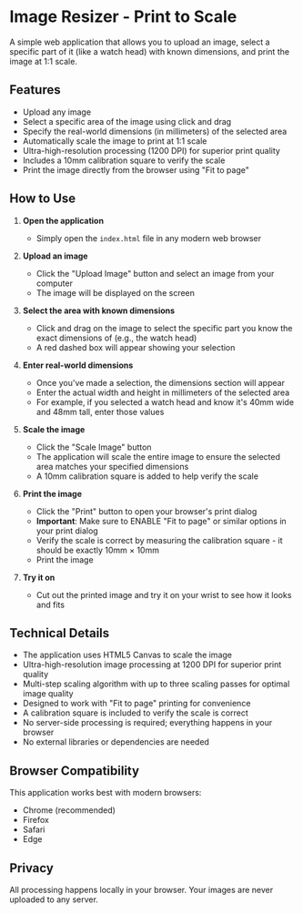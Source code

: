 # Image Resizer - Print to Scale

A simple web application that allows you to upload an image, select a specific part of it (like a watch head) with known dimensions, and print the image at 1:1 scale.

## Features

- Upload any image
- Select a specific area of the image using click and drag
- Specify the real-world dimensions (in millimeters) of the selected area
- Automatically scale the image to print at 1:1 scale
- Ultra-high-resolution processing (1200 DPI) for superior print quality
- Includes a 10mm calibration square to verify the scale
- Print the image directly from the browser using "Fit to page"

## How to Use

1. **Open the application**

   - Simply open the `index.html` file in any modern web browser

2. **Upload an image**

   - Click the "Upload Image" button and select an image from your computer
   - The image will be displayed on the screen

3. **Select the area with known dimensions**

   - Click and drag on the image to select the specific part you know the exact dimensions of (e.g., the watch head)
   - A red dashed box will appear showing your selection

4. **Enter real-world dimensions**

   - Once you've made a selection, the dimensions section will appear
   - Enter the actual width and height in millimeters of the selected area
   - For example, if you selected a watch head and know it's 40mm wide and 48mm tall, enter those values

5. **Scale the image**

   - Click the "Scale Image" button
   - The application will scale the entire image to ensure the selected area matches your specified dimensions
   - A 10mm calibration square is added to help verify the scale

6. **Print the image**

   - Click the "Print" button to open your browser's print dialog
   - **Important**: Make sure to ENABLE "Fit to page" or similar options in your print dialog
   - Verify the scale is correct by measuring the calibration square - it should be exactly 10mm × 10mm
   - Print the image

7. **Try it on**
   - Cut out the printed image and try it on your wrist to see how it looks and fits

## Technical Details

- The application uses HTML5 Canvas to scale the image
- Ultra-high-resolution image processing at 1200 DPI for superior print quality
- Multi-step scaling algorithm with up to three scaling passes for optimal image quality
- Designed to work with "Fit to page" printing for convenience
- A calibration square is included to verify the scale is correct
- No server-side processing is required; everything happens in your browser
- No external libraries or dependencies are needed

## Browser Compatibility

This application works best with modern browsers:

- Chrome (recommended)
- Firefox
- Safari
- Edge

## Privacy

All processing happens locally in your browser. Your images are never uploaded to any server.
